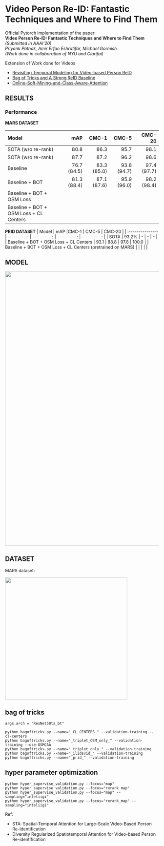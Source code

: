 # Video Person Re-ID: Fantastic Techniques and Where to Find Them
Official Pytorch Implementation of the paper:  
**Video Person Re-ID: Fantastic Techniques and Where to Find Them** *(Submitted in AAAI'20)*  
*Priyank Pathak,  Amir Erfan Eshratifar,  Michael Gormish*   
*(Work done in collaboration of NYU and Clarifai)*



Extension of Work done for Videos 
* [Revisiting Temporal Modeling for Video-based Person ReID](https://github.com/jiyanggao/Video-Person-ReID)
* [Bag of Tricks and A Strong ReID Baseline](https://github.com/michuanhaohao/reid-strong-baseline)
* [Online-Soft-Mining-and-Class-Aware-Attention](https://github.com/ppriyank/-Online-Soft-Mining-and-Class-Aware-Attention-Pytorch)



## RESULTS

### Performance

**MARS DATASET** 

| Model            | mAP |CMC-1 | CMC-5 | CMC-20 |
| :--------------- | ----------: | ----------: | ----------: | ----------: | 
| SOTA (w/o re-rank)      |   80.8  | 86.3 | 95.7 | 98.1   |
| SOTA (w/o re-rank)    |   87.7  | 87.2 | 96.2 | 98.6 |
| Baseline     |  76.7 (84.5) | 83.3 (85.0) | 93.8 (94.7) | 97.4 (97.7)|
| Baseline + BOT    |    81.3 (88.4) | 87.1 (87.6) | 95.9 (96.0) | 98.2 (98.4) |
| Baseline + BOT + OSM Loss    |  |   |   |   |
| Baseline + BOT + OSM Loss + CL Centers    |    |   |   |  |

**PRID DATASET** 
| Model            | mAP |CMC-1 | CMC-5 | CMC-20 |
| :--------------- | ----------: | ----------: | ----------: | ----------: | 
| SOTA       |  93.2%  | -  | -  |  -   |
| Baseline + BOT + OSM Loss + CL Centers    |  93.1  |  88.8 | 97.8  | 100.0 |
| Baseline + BOT + OSM Loss + CL Centers (pretrained on MARS)   |    |   |   |  |
 


## MODEL

<img src="https://github.com/ppriyank/Video-Person-Re-ID-Fantastic-Techniques-and-Where-to-Find-Them/blob/master/images/diag.jpg" width="900">


## DATASET

MARS dataset: 

<img src="https://github.com/ppriyank/Video-Person-Re-ID-Fantastic-Techniques-and-Where-to-Find-Them/blob/master/images/data.jpg" width="400">





## bag of tricks   
`args.arch = "ResNet50ta_bt"`

`python bagoftricks.py --name="_CL_CENTERS_" --validation-training --cl-centers`  
`python bagoftricks.py --name="_triplet_OSM_only_" --validation-training --use-OSMCAA`  
`python bagoftricks.py --name="_triplet_only_" --validation-training`   
`python bagoftricks.py --name="_ilidsvid_" --validation-training`   
`python bagoftricks.py --name="_prid_" --validation-training`   

## hyper parameter optimization   

`python hyper_supervise_validation.py --focus="map"`       
`python hyper_supervise_validation.py --focus="rerank_map" `      
`python hyper_supervise_validation.py --focus="map" --sampling="inteliigi"`      
`python hyper_supervise_validation.py --focus="rerank_map" --sampling="inteliigi"`    



Ref: 

* STA: Spatial-Temporal Attention for Large-Scale Video-Based Person Re-Identification
* Diversity Regularized Spatiotemporal Attention for Video-based Person Re-identification

